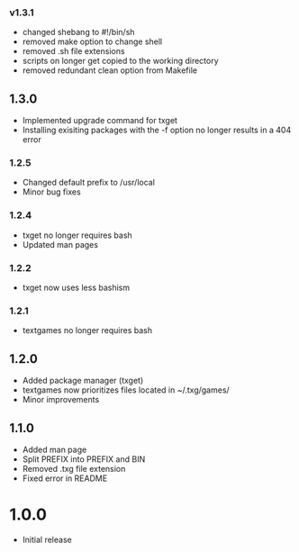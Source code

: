 ### v1.3.1

- changed shebang to #!/bin/sh
- removed make option to change shell
- removed .sh file extensions
- scripts on longer get copied to the working directory
- removed redundant clean option from Makefile

## 1.3.0

- Implemented upgrade command for txget
- Installing exisiting packages with the -f option no longer results in a 404 error

### 1.2.5

- Changed default prefix to /usr/local
- Minor bug fixes

### 1.2.4

- txget no longer requires bash
- Updated man pages

### 1.2.2

- txget now uses less bashism

### 1.2.1

- textgames no longer requires bash

## 1.2.0

- Added package manager (txget)
- textgames now prioritizes files located in ~/.txg/games/
- Minor improvements

## 1.1.0

- Added man page
- Split PREFIX into PREFIX and BIN
- Removed .txg file extension
- Fixed error in README

# 1.0.0

- Initial release
